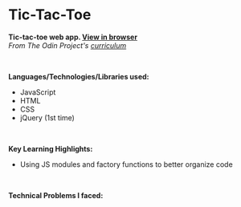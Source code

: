 # Tic-Tac-Toe 

**Tic-tac-toe web app. [View in browser](https://dryu99.github.io/tic-tac-toe/)** </br>
*From The Odin Project's [curriculum](https://www.theodinproject.com/courses/javascript/lessons/tic-tac-toe-javascript)*

</br>

**Languages/Technologies/Libraries used:**
- JavaScript
- HTML
- CSS
- jQuery (1st time)

</br>

**Key Learning Highlights:**
- Using JS modules and factory functions to better organize code

</br>

**Technical Problems I faced:**
  
</br>

